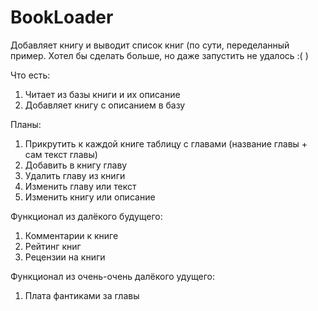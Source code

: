 # BookLoader
Добавляет книгу и выводит список книг 
(по сути, переделанный пример. Хотел бы сделать больше, но даже запустить не удалось :( )

Что есть:
1) Читает из базы книги и их описание
2) Добавляет книгу с описанием в базу

Планы:
1) Прикрутить к каждой книге таблицу с главами (название главы + сам текст главы)
2) Добавить в книгу главу
3) Удалить главу из книги
4) Изменить главу или текст
5) Изменить книгу или описание

Функционал из далёкого будущего:
1) Комментарии к книге
2) Рейтинг книг
3) Рецензии на книги

Функционал из очень-очень далёкого удущего:
1) Плата фантиками за главы
